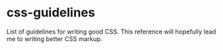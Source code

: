 # css-guidelines
List of guidelines for writing good CSS.  This reference will hopefully lead me to writing better CSS markup.
